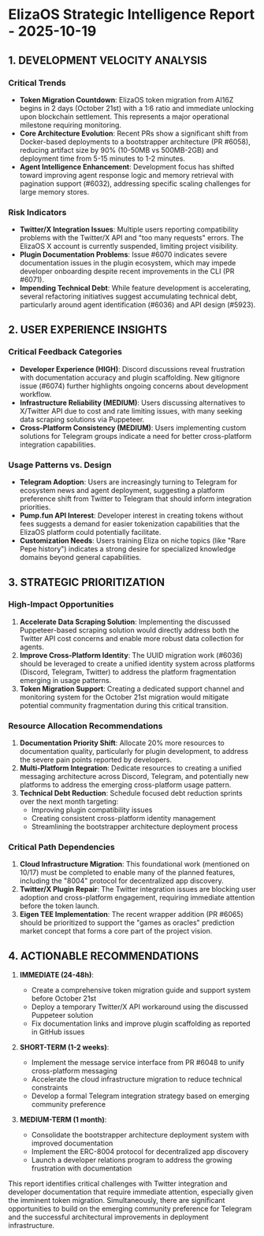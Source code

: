 # ElizaOS Strategic Intelligence Report - 2025-10-19

## 1. DEVELOPMENT VELOCITY ANALYSIS

### Critical Trends
- **Token Migration Countdown**: ElizaOS token migration from AI16Z begins in 2 days (October 21st) with a 1:6 ratio and immediate unlocking upon blockchain settlement. This represents a major operational milestone requiring monitoring.
- **Core Architecture Evolution**: Recent PRs show a significant shift from Docker-based deployments to a bootstrapper architecture (PR #6058), reducing artifact size by 90% (10-50MB vs 500MB-2GB) and deployment time from 5-15 minutes to 1-2 minutes.
- **Agent Intelligence Enhancement**: Development focus has shifted toward improving agent response logic and memory retrieval with pagination support (#6032), addressing specific scaling challenges for large memory stores.

### Risk Indicators
- **Twitter/X Integration Issues**: Multiple users reporting compatibility problems with the Twitter/X API and "too many requests" errors. The ElizaOS X account is currently suspended, limiting project visibility.
- **Plugin Documentation Problems**: Issue #6070 indicates severe documentation issues in the plugin ecosystem, which may impede developer onboarding despite recent improvements in the CLI (PR #6071).
- **Impending Technical Debt**: While feature development is accelerating, several refactoring initiatives suggest accumulating technical debt, particularly around agent identification (#6036) and API design (#5923).

## 2. USER EXPERIENCE INSIGHTS

### Critical Feedback Categories
- **Developer Experience (HIGH)**: Discord discussions reveal frustration with documentation accuracy and plugin scaffolding. New gitignore issue (#6074) further highlights ongoing concerns about development workflow.
- **Infrastructure Reliability (MEDIUM)**: Users discussing alternatives to X/Twitter API due to cost and rate limiting issues, with many seeking data scraping solutions via Puppeteer.
- **Cross-Platform Consistency (MEDIUM)**: Users implementing custom solutions for Telegram groups indicate a need for better cross-platform integration capabilities.

### Usage Patterns vs. Design
- **Telegram Adoption**: Users are increasingly turning to Telegram for ecosystem news and agent deployment, suggesting a platform preference shift from Twitter to Telegram that should inform integration priorities.
- **Pump.fun API Interest**: Developer interest in creating tokens without fees suggests a demand for easier tokenization capabilities that the ElizaOS platform could potentially facilitate.
- **Customization Needs**: Users training Eliza on niche topics (like "Rare Pepe history") indicates a strong desire for specialized knowledge domains beyond general capabilities.

## 3. STRATEGIC PRIORITIZATION

### High-Impact Opportunities
1. **Accelerate Data Scraping Solution**: Implementing the discussed Puppeteer-based scraping solution would directly address both the Twitter API cost concerns and enable more robust data collection for agents.
2. **Improve Cross-Platform Identity**: The UUID migration work (#6036) should be leveraged to create a unified identity system across platforms (Discord, Telegram, Twitter) to address the platform fragmentation emerging in usage patterns.
3. **Token Migration Support**: Creating a dedicated support channel and monitoring system for the October 21st migration would mitigate potential community fragmentation during this critical transition.

### Resource Allocation Recommendations
1. **Documentation Priority Shift**: Allocate 20% more resources to documentation quality, particularly for plugin development, to address the severe pain points reported by developers.
2. **Multi-Platform Integration**: Dedicate resources to creating a unified messaging architecture across Discord, Telegram, and potentially new platforms to address the emerging cross-platform usage pattern.
3. **Technical Debt Reduction**: Schedule focused debt reduction sprints over the next month targeting:
   - Improving plugin compatibility issues
   - Creating consistent cross-platform identity management
   - Streamlining the bootstrapper architecture deployment process

### Critical Path Dependencies
1. **Cloud Infrastructure Migration**: This foundational work (mentioned on 10/17) must be completed to enable many of the planned features, including the "8004" protocol for decentralized app discovery.
2. **Twitter/X Plugin Repair**: The Twitter integration issues are blocking user adoption and cross-platform engagement, requiring immediate attention before the token launch.
3. **Eigen TEE Implementation**: The recent wrapper addition (PR #6065) should be prioritized to support the "games as oracles" prediction market concept that forms a core part of the project vision.

## 4. ACTIONABLE RECOMMENDATIONS

1. **IMMEDIATE (24-48h)**:
   - Create a comprehensive token migration guide and support system before October 21st
   - Deploy a temporary Twitter/X API workaround using the discussed Puppeteer solution
   - Fix documentation links and improve plugin scaffolding as reported in GitHub issues

2. **SHORT-TERM (1-2 weeks)**:
   - Implement the message service interface from PR #6048 to unify cross-platform messaging
   - Accelerate the cloud infrastructure migration to reduce technical constraints
   - Develop a formal Telegram integration strategy based on emerging community preference

3. **MEDIUM-TERM (1 month)**:
   - Consolidate the bootstrapper architecture deployment system with improved documentation
   - Implement the ERC-8004 protocol for decentralized app discovery
   - Launch a developer relations program to address the growing frustration with documentation

This report identifies critical challenges with Twitter integration and developer documentation that require immediate attention, especially given the imminent token migration. Simultaneously, there are significant opportunities to build on the emerging community preference for Telegram and the successful architectural improvements in deployment infrastructure.